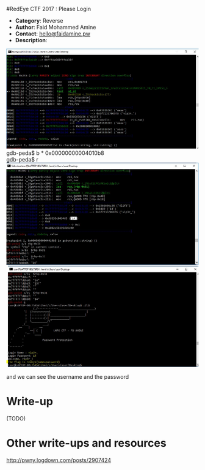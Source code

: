 #RedEye CTF 2017 : Please Login

* **Category**: Reverse <br>
* **Author**: Faid Mohammed Amine
* **Contact**: hello@faidamine.pw
* **Description**: 

![](1.JPG)
<br>
gdb-peda$ b * 0x00000000004010b8
<br>
gdb-peda$ r
![](2.JPG)
<br>
![](3.JPG)

and we can see the username and the password




# Write-up 

(TODO)

# Other write-ups and resources

http://pwny.logdown.com/posts/2907424
